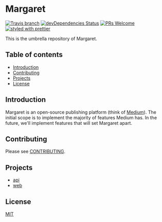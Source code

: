 # Margaret

[![Travis branch](https://img.shields.io/travis/strattadb/margaret/develop.svg?style=flat-square)](https://travis-ci.org/strattadb/margaret)
[![devDependencies Status](https://david-dm.org/strattadb/margaret/dev-status.svg?style=flat-square)](https://david-dm.org/strattadb/margaret?type=dev)
[![PRs Welcome](https://img.shields.io/badge/PRs-welcome-brightgreen.svg?style=flat-square)](CONTRIBUTING.md)
[![styled with prettier](https://img.shields.io/badge/styled_with-prettier-ff69b4.svg?style=flat-square)](https://github.com/prettier/prettier)

This is the umbrella repository of Margaret.

## Table of contents

* [Introduction](#introduction)
* [Contributing](#contributing)
* [Projects](#projects)
* [License](#license)

## Introduction

Margaret is an open-source publishing platform (think of [Medium](https://medium.com)).
The initial scope is to implement the majority
of features Medium has. In the future, we'll implement features that will set Margaret apart.

## Contributing

Please see [CONTRIBUTING](./CONTRIBUTING.md).

## Projects

* [api](./projects/api)
* [web](./projects/web)

## License

[MIT](https://opensource.org/licenses/MIT)
